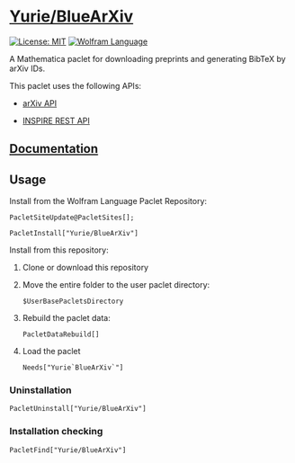 # [Yurie/BlueArXiv](https://github.com/yuriever/Yurie-BlueArXiv)

[![License: MIT](https://img.shields.io/badge/License-MIT-blue.svg)](https://opensource.org/licenses/MIT)
[![Wolfram Language](https://img.shields.io/badge/Wolfram%20Language-14.3%2B-red.svg)](https://www.wolfram.com/language/)

A Mathematica paclet for downloading preprints and generating BibTeX by arXiv IDs.

This paclet uses the following APIs:

* [arXiv API](https://info.arxiv.org/help/api/index.html)

* [INSPIRE REST API](https://github.com/inspirehep/rest-api-doc)


## [Documentation](https://resources.wolframcloud.com/PacletRepository/resources/Yurie/BlueArXiv/)


## Usage

Install from the Wolfram Language Paclet Repository:

``` wl
PacletSiteUpdate@PacletSites[];

PacletInstall["Yurie/BlueArXiv"]
```

Install from this repository:

1. Clone or download this repository

2. Move the entire folder to the user paclet directory:

   ```wl
   $UserBasePacletsDirectory
   ```

3. Rebuild the paclet data:

   ```wl
   PacletDataRebuild[]
   ```

4. Load the paclet

    ```wl
    Needs["Yurie`BlueArXiv`"]
    ```


### Uninstallation

```wl
PacletUninstall["Yurie/BlueArXiv"]
```


### Installation checking

```wl
PacletFind["Yurie/BlueArXiv"]
```